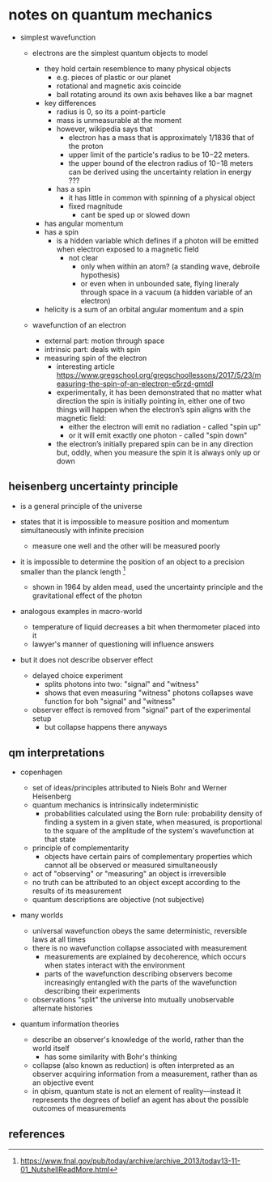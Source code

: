 # notes on quantum mechanics

- simplest wavefunction
  - electrons are the simplest quantum objects to model
    - they hold certain resemblence to many physical objects
      - e.g. pieces of plastic or our planet
      - rotational and magnetic axis coincide
      - ball rotating around its own axis behaves like a bar magnet
    - key differences
      - radius is 0, so its a point-particle        
      - mass is unmeasurable at the moment
      - however, wikipedia says that
        - electron has a mass that is approximately 1/1836 that of the proton
        - upper limit of the particle's radius to be 10−22 meters.
        - the upper bound of the electron radius of 10−18 meters can be derived using the uncertainty relation in energy ???
      - has a spin
        - it has little in common with spinning of a physical object
        - fixed magnitude
          - cant be sped up or slowed down
    - has angular momentum
    - has a spin
      - is a hidden variable which defines if a photon will be emitted when electron exposed to a magnetic field
        - not clear
          - only when within an atom? (a standing wave, debroile hypothesis)
          - or even when in unbounded sate, flying lineraly through space in a vacuum (a hidden variable of an electron)
    - helicity is a sum of an orbital angular momentum and a spin

  - wavefunction of an electron
    - external part: motion through space
    - intrinsic part: deals with spin
    - measuring spin of the electron
      - interesting article https://www.gregschool.org/gregschoollessons/2017/5/23/measuring-the-spin-of-an-electron-e5rzd-gmtdl
      - experimentally, it has been demonstrated that no matter what direction the spin is initially pointing in, 
        either one of two things will happen when the electron’s spin aligns with the magnetic field: 
          - either the electron will emit no radiation - called "spin up"
          - or it will emit exactly one photon - called "spin down"
      - the electron’s initially prepared spin can be in any direction but, oddly, when you measure the spin it is always only up or down


## heisenberg uncertainty principle

- is a general principle of the universe
- states that it is impossible to measure position and momentum simultaneously with infinite precision
  - measure one well and the other will be measured poorly

- it is impossible to determine the position of an object to a precision smaller than the planck length [^1]
  - shown in 1964 by alden mead, used the uncertainty principle and the gravitational effect of the photon 

- analogous examples in macro-world
  - temperature of liquid decreases a bit when thermometer placed into it
  - lawyer's manner of questioning will influence answers

- but it does not describe observer effect
  - delayed choice experiment
    - splits photons into two: "signal" and "witness"
    - shows that even measuring "witness" photons collapses wave function for boh "signal" and "witness"
  - observer effect is removed from "signal" part of the experimental setup
    - but collapse happens there anyways


## qm interpretations

- copenhagen
  - set of ideas/principles attributed to Niels Bohr and Werner Heisenberg
  - quantum mechanics is intrinsically indeterministic
    - probabilities calculated using the Born rule: probability density of finding a system in a given state, when measured, is proportional to the square of the amplitude of the system's wavefunction at that state
  - principle of complementarity
    - objects have certain pairs of complementary properties which cannot all be observed or measured simultaneously
  - act of "observing" or "measuring" an object is irreversible
  - no truth can be attributed to an object except according to the results of its measurement
  - quantum descriptions are objective (not subjective)

- many worlds
  - universal wavefunction obeys the same deterministic, reversible laws at all times
  - there is no wavefunction collapse associated with measurement
    - measurements are explained by decoherence, which occurs when states interact with the environment
    - parts of the wavefunction describing observers become increasingly entangled with the parts of the wavefunction describing their experiments
  -  observations "split" the universe into mutually unobservable alternate histories

- quantum information theories
  - describe an observer's knowledge of the world, rather than the world itself
    - has some similarity with Bohr's thinking
  - collapse (also known as reduction) is often interpreted as an observer acquiring information from a measurement, rather than as an objective event
  - in qbism, quantum state is not an element of reality—instead it represents the degrees of belief an agent has about the possible outcomes of measurements


## references

[^1]: https://www.fnal.gov/pub/today/archive/archive_2013/today13-11-01_NutshellReadMore.html